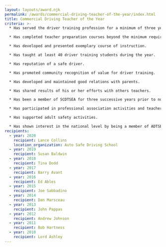 ```yaml
---
layout: layouts/award.njk
permalink: /awards/commercial-driving-teacher-of-the-year/index.html
title: Commercial Driving Teacher of the Year
criteria: >-
  * Has served the driver training profession for a minimum of three years.

  * Has completed teacher preparation courses beyond the minimum requirement.

  * Has developed and presented exemplary course of instruction.

  * Has taught at least 40 driver training students during the year.

  * Has reputation of a safe driver.

  * Has promoted community recognition of value for driver training.

  * Has developed and maintained good relations with parents.

  * Has shared results of his or her efforts with others teachers.

  * Has been a member of SCDTSEA for three successive years prior to nomination.

  * Has participated in professional association activities and teacher workshops.

  * Has supported adult safety activities.

  * Has shown interest in the national level by being a member of ADTSEA.
recipients:
  - year: 2020
    recipient: Lance Collins
    location_organization: Auto Safe Driving School
  - year: 2019
    recipient: Susan Baldwin
  - year: 2018
    recipient: Tina Dodd
  - year: 2017
    recipient: Barry Avant
  - year: 2016
    recipient: Ed Ables
  - year: 2015
    recipient: Joe Sabbadino
  - year: 2014
    recipient: Dan Marsceau
  - year: 2013
    recipient: John Pappas
  - year: 2012
    recipient: Andrew Johnson
  - year: 2011
    recipient: Bob Hartness
  - year: 2010
    recipient: Lord Ashley
---
```

